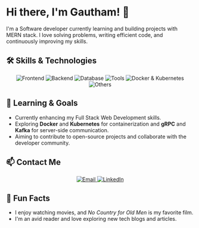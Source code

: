 # Hi there, I'm Gautham! 👋

I'm a Software developer currently learning and building projects with MERN stack. I love solving problems, writing efficient code, and continuously improving my skills.

## 🛠️ Skills & Technologies

<div align="center">
  <img src="https://img.shields.io/badge/Frontend-HTML,CSS,JavaScript,Typescript,React,Next-blue?style=for-the-badge" alt="Frontend" />
  <img src="https://img.shields.io/badge/Backend-Node.js,Express.js-green?style=for-the-badge" alt="Backend" />
  <img src="https://img.shields.io/badge/Database-MongoDB,SQL-orange?style=for-the-badge" alt="Database" />
  <img src="https://img.shields.io/badge/Tools-Git,GitHub-black?style=for-the-badge" alt="Tools" />
  <img src="https://img.shields.io/badge/Containerization-Docker,Kubernetes-informational?style=for-the-badge" alt="Docker & Kubernetes" />
  <img src="https://img.shields.io/badge/Others-Redux,JWT,RESTful_API-yellow?style=for-the-badge" alt="Others" />
</div>

## 🌱 Learning & Goals

- Currently enhancing my Full Stack Web Development skills.
- Exploring **Docker** and **Kubernetes** for containerization and **gRPC** and **Kafka** for server-side communication.
- Aiming to contribute to open-source projects and collaborate with the developer community.

## 📫 Contact Me

<div align="center">
  <a href="mailto:gthampies@gmail.com">
    <img src="https://img.shields.io/badge/Email-D14836?style=for-the-badge&logo=gmail&logoColor=white" alt="Email" />
  </a>
  <a href="https://www.linkedin.com/in/gautham-s-thampi-729206232/">
    <img src="https://img.shields.io/badge/LinkedIn-0077B5?style=for-the-badge&logo=linkedin&logoColor=white" alt="LinkedIn" />
  </a>
</div>

## 🎉 Fun Facts

- I enjoy watching movies, and *No Country for Old Men* is my favorite film.
- I'm an avid reader and love exploring new tech blogs and articles.

<!---
gauthamthampi/gauthamthampi is a ✨ special ✨ repository because its `README.md` (this file) appears on your GitHub profile.
You can click the Preview link to take a look at your changes.
--->
